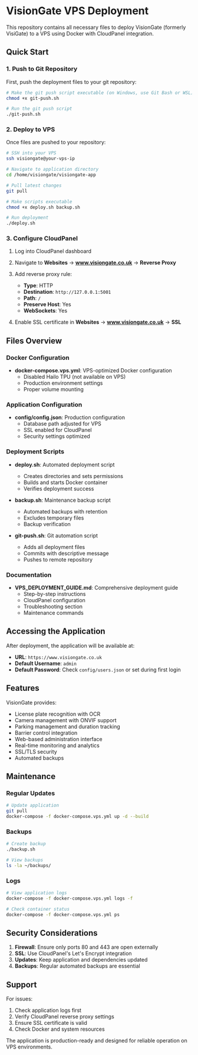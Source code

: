 # VisionGate VPS Deployment

This repository contains all necessary files to deploy VisionGate (formerly VisiGate) to a VPS using Docker with CloudPanel integration.

## Quick Start

### 1. Push to Git Repository

First, push the deployment files to your git repository:

```bash
# Make the git push script executable (on Windows, use Git Bash or WSL)
chmod +x git-push.sh

# Run the git push script
./git-push.sh
```

### 2. Deploy to VPS

Once files are pushed to your repository:

```bash
# SSH into your VPS
ssh visiongate@your-vps-ip

# Navigate to application directory
cd /home/visiongate/visiongate-app

# Pull latest changes
git pull

# Make scripts executable
chmod +x deploy.sh backup.sh

# Run deployment
./deploy.sh
```

### 3. Configure CloudPanel

1. Log into CloudPanel dashboard
2. Navigate to **Websites** → **www.visiongate.co.uk** → **Reverse Proxy**
3. Add reverse proxy rule:
   - **Type**: HTTP
   - **Destination**: `http://127.0.0.1:5001`
   - **Path**: `/`
   - **Preserve Host**: Yes
   - **WebSockets**: Yes

4. Enable SSL certificate in **Websites** → **www.visiongate.co.uk** → **SSL**

## Files Overview

### Docker Configuration
- **docker-compose.vps.yml**: VPS-optimized Docker configuration
  - Disabled Hailo TPU (not available on VPS)
  - Production environment settings
  - Proper volume mounting

### Application Configuration
- **config/config.json**: Production configuration
  - Database path adjusted for VPS
  - SSL enabled for CloudPanel
  - Security settings optimized

### Deployment Scripts
- **deploy.sh**: Automated deployment script
  - Creates directories and sets permissions
  - Builds and starts Docker container
  - Verifies deployment success

- **backup.sh**: Maintenance backup script
  - Automated backups with retention
  - Excludes temporary files
  - Backup verification

- **git-push.sh**: Git automation script
  - Adds all deployment files
  - Commits with descriptive message
  - Pushes to remote repository

### Documentation
- **VPS_DEPLOYMENT_GUIDE.md**: Comprehensive deployment guide
  - Step-by-step instructions
  - CloudPanel configuration
  - Troubleshooting section
  - Maintenance commands

## Accessing the Application

After deployment, the application will be available at:
- **URL**: `https://www.visiongate.co.uk`
- **Default Username**: `admin`
- **Default Password**: Check `config/users.json` or set during first login

## Features

VisionGate provides:
- License plate recognition with OCR
- Camera management with ONVIF support
- Parking management and duration tracking
- Barrier control integration
- Web-based administration interface
- Real-time monitoring and analytics
- SSL/TLS security
- Automated backups

## Maintenance

### Regular Updates
```bash
# Update application
git pull
docker-compose -f docker-compose.vps.yml up -d --build
```

### Backups
```bash
# Create backup
./backup.sh

# View backups
ls -la ~/backups/
```

### Logs
```bash
# View application logs
docker-compose -f docker-compose.vps.yml logs -f

# Check container status
docker-compose -f docker-compose.vps.yml ps
```

## Security Considerations

1. **Firewall**: Ensure only ports 80 and 443 are open externally
2. **SSL**: Use CloudPanel's Let's Encrypt integration
3. **Updates**: Keep application and dependencies updated
4. **Backups**: Regular automated backups are essential

## Support

For issues:
1. Check application logs first
2. Verify CloudPanel reverse proxy settings
3. Ensure SSL certificate is valid
4. Check Docker and system resources

The application is production-ready and designed for reliable operation on VPS environments.